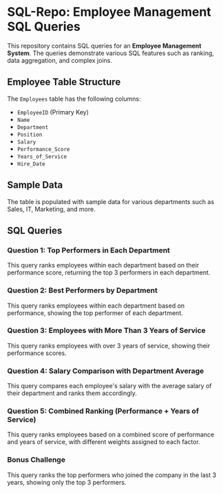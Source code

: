 # SQL-Repo: Employee Management SQL Queries

This repository contains SQL queries for an **Employee Management System**. The queries demonstrate various SQL features such as ranking, data aggregation, and complex joins.

## Employee Table Structure
The `Employees` table has the following columns:
- `EmployeeID` (Primary Key)
- `Name`
- `Department`
- `Position`
- `Salary`
- `Performance_Score`
- `Years_of_Service`
- `Hire_Date`

## Sample Data
The table is populated with sample data for various departments such as Sales, IT, Marketing, and more.

## SQL Queries

### Question 1: Top Performers in Each Department
This query ranks employees within each department based on their performance score, returning the top 3 performers in each department.

### Question 2: Best Performers by Department
This query ranks employees within each department based on performance, showing the top performer of each department.

### Question 3: Employees with More Than 3 Years of Service
This query ranks employees with over 3 years of service, showing their performance scores.

### Question 4: Salary Comparison with Department Average
This query compares each employee's salary with the average salary of their department and ranks them accordingly.

### Question 5: Combined Ranking (Performance + Years of Service)
This query ranks employees based on a combined score of performance and years of service, with different weights assigned to each factor.

### Bonus Challenge
This query ranks the top performers who joined the company in the last 3 years, showing only the top 3 performers.
